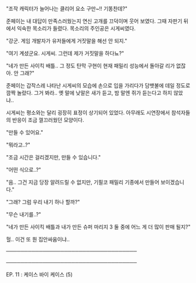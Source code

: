 "조작 캐릭터가 늘어나는 클리어 요소 구만~!! 기똥찬데?" 

준페이는 내 대답이 만족스러웠는지 연신 고개를 끄덕이며 웃어 보였다. 그때 자판기 뒤에서 익숙한 목소리가 들렸다. 목소리의 주인공은 시게씨였다.

"강군. 게임 개발자가 유저들에게 거짓말을 해선 안 되지."

"여기 계셨군요. 시게씨. 그런데 제가 거짓말을 하다뇨?"

"네가 만든 사이킥 배틀.. 그 정도 탄막 구현이 현재 패밀리 성능에서 돌아갈 리가 없잖아. 안 그래?"

준페이는 갑작스레 나타난 시게씨의 모습에 손으로 입을 가리다가 담뱃불에 데일 정도로 깜짝 놀랐다. 그거 봐라.. 옛 말에 낮말은 새가 듣고, 밤 말엔 쥐가 듣는다고 하지 않았냐..

시게씨는 평소와는 달리 굉장히 표정이 상기되어 있었다. 아무래도 시연장에서 참석자들의 반응이 조금 껄끄러웠던 모양이다.

"만들 수 있어요."

"뭐라고..?"

"조금 시간은 걸리겠지만, 만들 수 있습니다."

"어떤 식으로..?"

"음.. 그건 지금 당장 알려드릴 수 없지만, 기필코 패밀리 기종에서 만들어 보이겠습니다."

"그래? 그럼 우리 내기 하나 할까?"

"무슨 내기를..?"

"네가 만든 사이킥 배틀과 내가 만든 슈퍼 마리지 3 둘 중에 어느 게 더 많이 판매 될지?"

헐.. 이건 또 뭔 집안싸움이냐..

────────────────────────────────────

────────────────────────────────────

EP. 11 : 케이스 바이 케이스 (5)